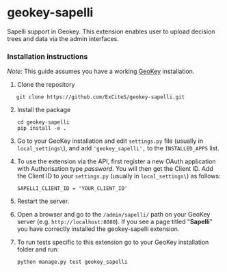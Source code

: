 # geokey-sapelli

Sapelli support in Geokey. This extension enables user to upload decision trees and data via the admin interfaces.

### Installation instructions

*Note:* This guide assumes you have a working [GeoKey](https://github.com/ExCiteS/geokey) installation.

1. Clone the repository
 ```
    git clone https://github.com/ExCiteS/geokey-sapelli.git
 ```

2. Install the package

    ```
    cd geokey-sapelli
    pip install -e .
    ```

3. Go to your GeoKey installation and edit `settings.py` file (usually in `local_settings\`), and add `'geokey_sapelli',` to the `INSTALLED_APPS` list.

4. To use the extension via the API, first register a new OAuth application with Authorisation type _password_. You will then get the Client ID. Add the Client ID to your `settings.py` (usually in `local_settings\`) as follows:

    ```
    SAPELLI_CLIENT_ID = 'YOUR_CLIENT_ID'
    ```

4. Restart the server.

5. Open a browser and go to the `/admin/sapelli/` path on your GeoKey server (e.g. `http://localhost:8080`). If you see a page titled "**Sapelli**" you have correctly installed the geokey-sapelli extension.

6. To run tests specific to this extension go to your GeoKey installation folder and run:
    ```
    python manage.py test geokey_sapelli
    ```
